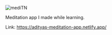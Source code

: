 ![mediTN](https://user-images.githubusercontent.com/77228474/110444195-b86c4680-80e2-11eb-904d-15cbffd0d1e0.png)


Meditation app I made while learning.

Link:
https://adityas-meditation-app.netlify.app/
